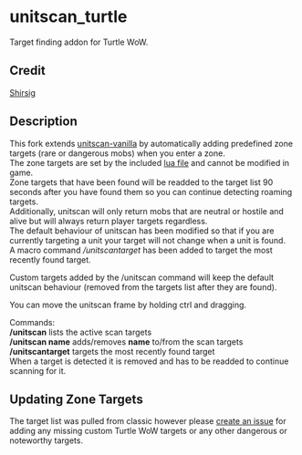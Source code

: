 # unitscan_turtle    
Target finding addon for Turtle WoW.

## Credit
[Shirsig](https://github.com/shirsig/unitscan-vanilla)

## Description
This fork extends [unitscan-vanilla](https://github.com/shirsig/unitscan-vanilla) by automatically adding predefined zone targets (rare or dangerous mobs) when you enter a zone.    
The zone targets are set by the included [lua file](https://github.com/GryllsAddons/unitscan-turtle/blob/master/zonetargets.lua) and cannot be modified in game.    
Zone targets that have been found will be readded to the target list 90 seconds after you have found them so you can continue detecting roaming targets.      
Additionally, unitscan will only return mobs that are neutral or hostile and alive but will always return player targets regardless.    
The default behaviour of unitscan has been modified so that if you are currently targeting a unit your target will not change when a unit is found.    
A macro command */unitscantarget* has been added to target the most recently found target.

Custom targets added by the /unitscan command will keep the default unitscan behaviour (removed from the targets list after they are found).    

You can move the unitscan frame by holding ctrl and dragging.    

Commands:<br/>
**/unitscan** lists the active scan targets<br/>
**/unitscan name** adds/removes **name** to/from the scan targets<br/>
**/unitscantarget** targets the most recently found target<br/>
When a target is detected it is removed and has to be readded to continue scanning for it.

## Updating Zone Targets
The target list was pulled from classic however please [create an issue](https://github.com/GryllsAddons/unitscan-turtle/issues) for adding any missing custom Turtle WoW targets or any other dangerous or noteworthy targets.
